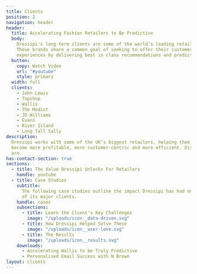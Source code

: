 ```yaml
---
title: Clients
position: 2
navigation: header
header:
  title: Accelerating Fashion Retailers to Be Predictive
  body:
    Dressipi's long-term clients are some of the world’s leading retail brands.
    These brands share a common goal of seeking to offer their customers unbeatable
    experiences by delivering best in class recommendations and prediction scores.
  button:
    copy: Watch Video
    url: "#youtube"
    style: primary
  width: full
  clients:
    - John Lewis
    - Topshop
    - Wallis
    - The Modist
    - JD Williams
    - Evans
    - River Island
    - Long Tall Sally
description:
  Dressipi works with some of the UK’s biggest retailers, helping them
  become more profitable, more customer-centric and more efficient. Discover who they
  are.
has-contact-section: true
sections:
  - title: The Value Dressipi Unlocks For Retailers
    handle: youtube
  - title: Case Studies
    subtitle:
      The following case studies outline the impact Dressipi has had on some
      of its major clients.
    handle: cases
    subsections:
      - title: Learn the Client's Key Challenges
        image: "/uploads/icon__data-driven.svg"
      - title: How Dressipi Helped Solve These
        image: "/uploads/icon__user-love.svg"
      - title: The Results
        image: "/uploads/icon__results.svg"
    downloads:
      - Accelerating Wallis to be Truly Predictive
      - Personalised Email Success with N Brown
layout: clients
---
```

